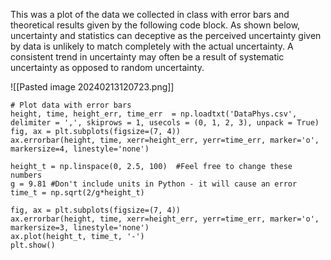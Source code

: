 This was a plot of the data we collected in class with error bars and theoretical results given by the following code block. As shown below, uncertainty and statistics can deceptive as the perceived uncertainty given by data is unlikely to match completely with the actual uncertainty. A consistent trend in uncertainty may often be a result of systematic uncertainty as opposed to random uncertainty.

![[Pasted image 20240213120723.png]]
```
# Plot data with error bars
height, time, height_err, time_err  = np.loadtxt('DataPhys.csv', delimiter = ',', skiprows = 1, usecols = (0, 1, 2, 3), unpack = True)
fig, ax = plt.subplots(figsize=(7, 4))
ax.errorbar(height, time, xerr=height_err, yerr=time_err, marker='o', markersize=4, linestyle='none')

height_t = np.linspace(0, 2.5, 100)  #Feel free to change these numbers
g = 9.81 #Don't include units in Python - it will cause an error
time_t = np.sqrt(2/g*height_t)

fig, ax = plt.subplots(figsize=(7, 4))
ax.errorbar(height, time, xerr=height_err, yerr=time_err, marker='o', markersize=3, linestyle='none')
ax.plot(height_t, time_t, '-')
plt.show()
```